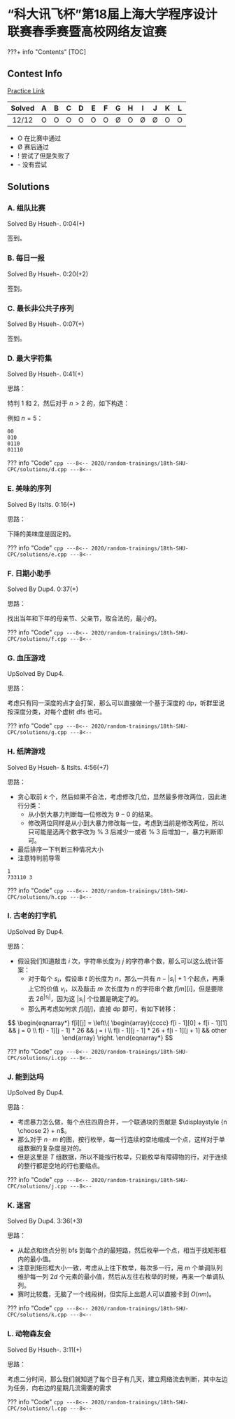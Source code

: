 # “科大讯飞杯”第18届上海大学程序设计联赛春季赛暨高校网络友谊赛

???+ info "Contents"
    [TOC]

## Contest Info

[Practice Link](https://ac.nowcoder.com/acm/contest/5278#question)

| Solved |   A   |   B   |   C   |   D   |   E   |   F   |   G   |   H   |   I   |   J   |   K   |   L   |
| :----: | :---: | :---: | :---: | :---: | :---: | :---: | :---: | :---: | :---: | :---: | :---: | :---: |
| 12/12  |   O   |   O   |   O   |   O   |   O   |   O   |   Ø   |   O   |   Ø   |   Ø   |   O   |   O   |

- O    在比赛中通过
- Ø    赛后通过
- !      尝试了但是失败了
- \-      没有尝试

## Solutions

### A. 组队比赛

Solved By Hsueh-. 0:04(+)

签到。

### B. 每日一报

Solved By Hsueh-. 0:20(+2)

签到。

### C. 最长非公共子序列

Solved By Hsueh-. 0:07(+)

签到。

### D. 最大字符集

Solved By Hsueh-. 0:41(+)

思路：

特判 $1$ 和 $2$，然后对于 $n > 2$ 的，如下构造：

例如 $n = 5$：

```plain
00
010
0110
01110
```

??? info "Code"
    ```cpp
    ---8<--
    2020/random-trainings/18th-SHU-CPC/solutions/d.cpp
    ---8<--
    ```

### E. 美味的序列

Solved By ltslts. 0:16(+)

思路：

下降的美味度是固定的。

??? info "Code"
    ```cpp
    ---8<--
    2020/random-trainings/18th-SHU-CPC/solutions/e.cpp
    ---8<--
    ```

### F. 日期小助手

Solved By Dup4. 0:37(+)

思路：

找出当年和下年的母亲节、父亲节，取合法的，最小的。

??? info "Code"
    ```cpp
    ---8<--
    2020/random-trainings/18th-SHU-CPC/solutions/f.cpp
    ---8<--
    ```

### G. 血压游戏

UpSolved By Dup4.

思路：

考虑只有同一深度的点才会打架，那么可以直接做一个基于深度的 dp，听群里说按深度分类，对每个虚树 dfs 也可。

??? info "Code"
    ```cpp
    ---8<--
    2020/random-trainings/18th-SHU-CPC/solutions/g.cpp
    ---8<--
    ```

### H. 纸牌游戏

Solved By Hsueh- & ltslts. 4:56(+7)

思路：

- 贪心取前 $k$ 个，然后如果不合法，考虑修改几位，显然最多修改两位，因此进行分类：
  - 从小到大暴力判断每一位修改为 $9-0$ 的结果。
  - 修改两位同样是从小到大暴力修改每一位，考虑到当前是修改两位，所以只可能是选两个数字改为 $\% \; 3$ 后减少一或者 $\% \; 3$ 后增加一，暴力判断即可。
- 最后排序一下判断三种情况大小
- 注意特判前导零

```plain
1
733110 3
```

??? info "Code"
    ```cpp
    ---8<--
    2020/random-trainings/18th-SHU-CPC/solutions/h.cpp
    ---8<--
    ```

### I. 古老的打字机

UpSolved By Dup4.

思路：

- 假设我们知道敲击 $i$ 次，字符串长度为 $j$ 的字符串个数，那么可以这么统计答案：
  - 对于每个 $s_i$，假设串 $t$ 的长度为 $n$，那么一共有 $n - |s_i| + 1$ 个起点，再乘上它的价值 $v_i$，以及敲击 $m$ 次长度为 $n$ 的字符串个数 $f[m][i]$，但是要除去 $26^{|s_i|}$，因为这 $|s_i|$ 个位置是确定了的。
  - 那么再考虑如何求 $f[i][j]$，直接 dp 即可，有如下转移：

$$
\begin{eqnarray*}
f[i][j] =
\left\{
\begin{array}{cccc}
f[i - 1][0] + f[i - 1][1] && j = 0 \\
f[i - 1][j - 1] * 26 && j = i \\
f[i - 1][j - 1] * 26 + f[i - 1][j + 1] && other
\end{array}
\right.
\end{eqnarray*}
$$

??? info "Code"
    ```cpp
    ---8<--
    2020/random-trainings/18th-SHU-CPC/solutions/i.cpp
    ---8<--
    ```

### J. 能到达吗

UpSolved By Dup4.

思路：

- 考虑暴力怎么做，每个点往四周合并，一个联通块的贡献是 $\displaystyle {n \choose 2} + n$。
- 那么对于 $n \cdot m$ 的图，按行枚举，每一行连续的空地缩成一个点，这样对于单组数据的复杂度是对的。
- 但是这里是 $T$ 组数据，所以不能按行枚举，只能枚举有障碍物的行，对于连续的整行都是空地的行也要缩点。

??? info "Code"
    ```cpp
    ---8<--
    2020/random-trainings/18th-SHU-CPC/solutions/j.cpp
    ---8<--
    ```

### K. 迷宫

Solved By Dup4. 3:36(+3)

思路：

- 从起点和终点分别 bfs 到每个点的最短路，然后枚举一个点，相当于找矩形框内的最小值。
- 注意到矩形框大小一致，考虑从上往下枚举，每次多一行，用 $m$ 个单调队列维护每一列 $2d$ 个元素的最小值，然后从左往右枚举的时候，再来一个单调队列。
- 赛时比较蠢，无脑了一个线段树，但实际上出题人可以直接卡到 $O(nm)$。

??? info "Code"
    ```cpp
    ---8<--
    2020/random-trainings/18th-SHU-CPC/solutions/k.cpp
    ---8<--
    ```

### L. 动物森友会

Solved By Hsueh-. 3:11(+)

思路：

考虑二分时间，那么我们就知道了每个日子有几天，建立网络流去判断，其中左边为任务，向右边的星期几流需要的需求

??? info "Code"
    ```cpp
    ---8<--
    2020/random-trainings/18th-SHU-CPC/solutions/l.cpp
    ---8<--
    ```
